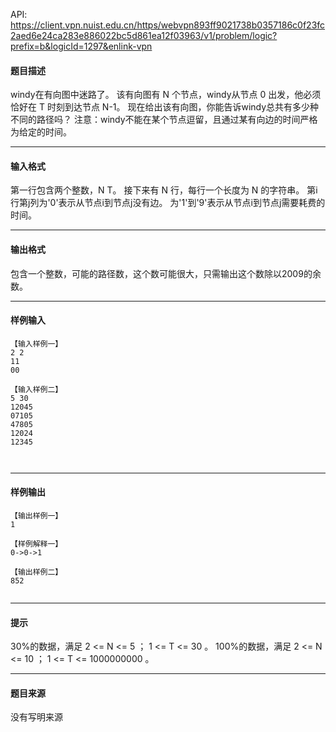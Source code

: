API: https://client.vpn.nuist.edu.cn/https/webvpn893ff9021738b0357186c0f23fc2aed6e24ca283e886022bc5d861ea12f03963/v1/problem/logic?prefix=b&logicId=1297&enlink-vpn

#### 题目描述

windy在有向图中迷路了。 该有向图有 N 个节点，windy从节点 0 出发，他必须恰好在 T 时刻到达节点 N-1。 现在给出该有向图，你能告诉windy总共有多少种不同的路径吗？ 注意：windy不能在某个节点逗留，且通过某有向边的时间严格为给定的时间。

---

#### 输入格式

第一行包含两个整数，N T。 接下来有 N 行，每行一个长度为 N 的字符串。 第i行第j列为'0'表示从节点i到节点j没有边。 为'1'到'9'表示从节点i到节点j需要耗费的时间。

---

#### 输出格式

包含一个整数，可能的路径数，这个数可能很大，只需输出这个数除以2009的余数。

---

#### 样例输入
```
【输入样例一】
2 2
11
00

【输入样例二】
5 30
12045
07105
47805
12024
12345



```

---

#### 样例输出
```
【输出样例一】
1

【样例解释一】
0->0->1

【输出样例二】
852


```

---

#### 提示

30%的数据，满足 2 <= N <= 5 ； 1 <= T <= 30 。 100%的数据，满足 2 <= N <= 10 ； 1 <= T <= 1000000000 。

---

#### 题目来源

没有写明来源